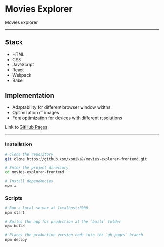 # Movies Explorer

Movies Explorer

***
## Stack

* HTML
* CSS
* JavaScript
* React
* Webpack
* Babel

## Implementation

* Adaptability for different browser window widths
* Optimization of images
* Font optimization for devices with different resolutions

Link to [GitHub Pages](https://xonika9.github.io/movies-explorer-frontend/)

***
### Installation

```bash
# Clone the repository
git clone https://github.com/xonika9/movies-explorer-frontend.git

# Enter the project directory
cd movies-explorer-frontend

# Install dependencies
npm i
```

### Scripts

```bash
# Run a local server at localhost:3000
npm start

# Builds the app for production at the `build` folder
npm build

# Places the production version code into the `gh-pages` branch
npm deploy
```